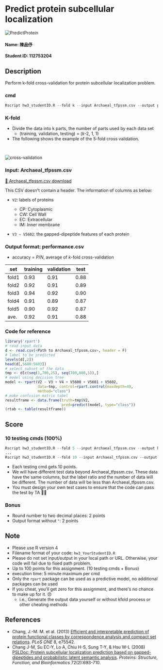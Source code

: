 # Predict protein subcellular localization
![PredictProtein](/images/img1.png)

#### Name: 陳品伃
#### Student ID: 112753204

## Description
Perform k-fold cross-validation for protein subcellular localization problem.

### cmd
```R
Rscript hw3_studentID.R --fold k --input Archaeal_tfpssm.csv --output performance.csv
```

### K-fold
* Divide the data into k parts, the number of parts used by each data set
  * (training, validation, testing) = (*k*-2, 1, 1)
* The following shows the example of the 5-fold cross validation.

<br> 

![cross-validation](/images/img2.png)

### Input: Archaeal_tfpssm.csv

[📁 Archaeal_tfpssm.csv download](https://drive.google.com/file/d/1L-gv1dPaEonnaASeBtakePT1t3FJwPFI/view?usp=sharing)

This CSV doesn't contain a header. The information of columns as below:

* `V2`: labels of proteins
  * CP: Cytoplasmic
  * CW: Cell Wall
  * EC: Extracellular
  * IM: Inner membrane

* `V3 ~ V5602`: the gapped-dipeptide features of each protein

### Output format: performance.csv

* accuracy = *P*/*N*, average of *k*-fold cross-validation

set|training|validation|test
---|---|---|---
fold1|0.93|0.91|0.88
fold2|0.92|0.91|0.89
fold3|0.94|0.92|0.90
fold4|0.91|0.89|0.87
fold5|0.90|0.92|0.87
ave.|0.92|0.91|0.88


### Code for reference

```R
library('rpart')
# read input data
d <- read.csv(<Path to Archaeal_tfpssm.csv>, header = F)
# label to be predicted
levels(d[,2])
head(d[,5600:5603])
# select subset of the data
tmp <- d[c(seq(1,700,25), seq(700,800,5)),]
# model using decision tree
model <- rpart(V2 ~ V3 + V4 + V5600 + V5601 + V5602,
               data=tmp, control=rpart.control(maxdepth=4),
               method="class")
# make confusion matrix tabel
resultframe <- data.frame(truth=tmp$V2,
                          pred=predict(model, type="class"))
(rtab <- table(resultframe)) 
```

## Score
### 10 testing cmds (100%)
```R
Rscript hw3_studentID.R --fold 5 --input Archaeal_tfpssm.csv --output hw4/your_ID/output1.csv
...
Rscript hw3_studentID.R --fold 10 --input Archaeal_tfpssm.csv --output hw4/your_ID/output6.csv
```
* Each testing cmd gets 10 points.
* We will have different test data beyond Archaeal_tfpssm.csv. These data have the same columns, but the label ratio and the number of data will be different. The number of data will be less than Archaeal_tfpssm.csv.
* You must design your own test cases to ensure that the code can pass the test by TA 💪💪

### Bonus
* Round number to two decimal places: 2 points
* Output format without `"`: 2 points

## Note
- Please use R version 4
- Filename format of your code: `hw3_YourStudentID.R`
- Please do not set input/output in your local path or URL. Otherwise, your code will fail due to fixed path problem.
- Up to 100 points for this assignment. (10 testing cmds + Bonus)
- execution time: 5 minute maximum per cmd
- Only the `rpart` package can be used as a predictive model, no additional packages can be used
- If you cheat, you'll get zero for this assignment, and there's no chance to make up for it. 😠 
  - i.e., Generate the output data yourself or without kfold process or other cheating methods

## References
* Chang, J.-M. M. et al. (2013) [Efficient and interpretable prediction of protein functional classes by correspondence analysis and compact set relations](https://journals.plos.org/plosone/article?id=10.1371/journal.pone.0075542). *PLoS ONE* 8, e75542.
* Chang J-M, Su EC-Y, Lo A, Chiu H-S, Sung T-Y, & Hsu W-L (2008) [PSLDoc: Protein subcellular localization prediction based on gapped-dipeptides and probabilistic latent semantic analysis](https://onlinelibrary.wiley.com/doi/full/10.1002/prot.21944). *Proteins: Structure, Function, and Bioinformatics* 72(2):693-710.

